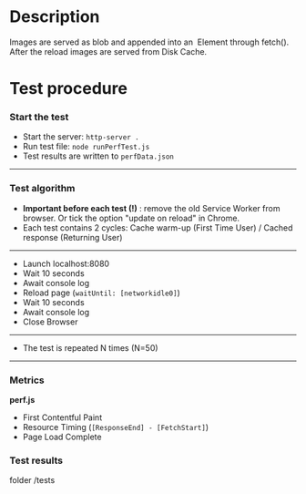 # Description
Images are served as blob and appended into an <img> Element through fetch(). After the reload images are served from Disk Cache.

# Test procedure
### Start the test
- Start the server: `http-server .`
- Run test file: `node runPerfTest.js`
- Test results are written to `perfData.json`
---------------------------------------
### Test algorithm
- __Important before each test (!)__ : remove the old Service Worker from browser. Or tick the option "update on reload" in Chrome. 
- Each test contains 2 cycles: Cache warm-up (First Time User) / Cached response (Returning User)
-----------------------
- Launch localhost:8080
- Wait 10 seconds
- Await console log
- Reload page (`waitUntil: [networkidle0]`)
- Wait 10 seconds
- Await console log
- Close Browser
-------------
- The test is repeated N times (N=50)
---------------------------------------
### Metrics
__perf.js__
- First Contentful Paint
- Resource Timing (`[ResponseEnd] - [FetchStart]`)
- Page Load Complete

### Test results
folder /tests



